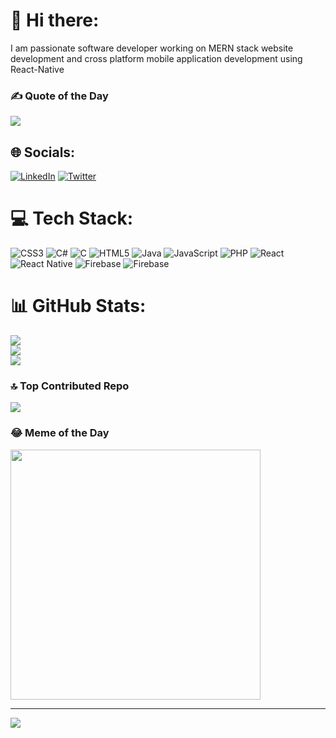 # 💫 Hi there:
I am passionate software developer working on MERN stack website development and cross platform mobile application development using React-Native

### ✍️ Quote of the Day
![](https://quotes-github-readme.vercel.app/api?type=horizontal&theme=radical)


## 🌐 Socials:
[![LinkedIn](https://img.shields.io/badge/LinkedIn-%230077B5.svg?logo=linkedin&logoColor=white)](https://linkedin.com/in/aliyousafzai183) [![Twitter](https://img.shields.io/badge/Twitter-%231DA1F2.svg?logo=Twitter&logoColor=white)](https://twitter.com/aliyousafzai183) 

# 💻 Tech Stack:
![CSS3](https://img.shields.io/badge/css3-%231572B6.svg?style=for-the-badge&logo=css3&logoColor=white) ![C#](https://img.shields.io/badge/c%23-%23239120.svg?style=for-the-badge&logo=c-sharp&logoColor=white) ![C](https://img.shields.io/badge/c-%2300599C.svg?style=for-the-badge&logo=c&logoColor=white) ![HTML5](https://img.shields.io/badge/html5-%23E34F26.svg?style=for-the-badge&logo=html5&logoColor=white) ![Java](https://img.shields.io/badge/java-%23ED8B00.svg?style=for-the-badge&logo=openjdk&logoColor=white) ![JavaScript](https://img.shields.io/badge/javascript-%23323330.svg?style=for-the-badge&logo=javascript&logoColor=%23F7DF1E) ![PHP](https://img.shields.io/badge/php-%23777BB4.svg?style=for-the-badge&logo=php&logoColor=white) ![React](https://img.shields.io/badge/react-%2320232a.svg?style=for-the-badge&logo=react&logoColor=%2361DAFB) ![React Native](https://img.shields.io/badge/react_native-%2320232a.svg?style=for-the-badge&logo=react&logoColor=%2361DAFB) ![Firebase](https://img.shields.io/badge/firebase-%23039BE5.svg?style=for-the-badge&logo=firebase) ![Firebase](https://img.shields.io/badge/Firebase-039BE5?style=for-the-badge&logo=Firebase&logoColor=white)
# 📊 GitHub Stats:
![](https://github-readme-stats.vercel.app/api?username=aliyousafzai183&theme=tokyonight&hide_border=false&include_all_commits=true&count_private=true)<br/>
![](https://github-readme-streak-stats.herokuapp.com/?user=aliyousafzai183&theme=tokyonight&hide_border=false)<br/>
![](https://github-readme-stats.vercel.app/api/top-langs/?username=aliyousafzai183&theme=tokyonight&hide_border=false&include_all_commits=true&count_private=true&layout=compact)

### 🔝 Top Contributed Repo
![](https://github-contributor-stats.vercel.app/api?username=aliyousafzai183&limit=5&theme=dark&combine_all_yearly_contributions=true)

### 😂 Meme of the Day
<img src='https://randommeme-five.vercel.app/' style="height: 400px;"/>

---
[![](https://visitcount.itsvg.in/api?id=aliyousafzai183&icon=0&color=0)](https://visitcount.itsvg.in)

<!-- Proudly created with GPRM ( https://gprm.itsvg.in ) -->
